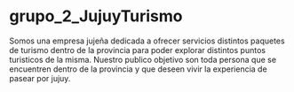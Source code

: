 # grupo_2_JujuyTurismo
Somos una empresa jujeña dedicada a ofrecer servicios distintos paquetes de turismo dentro de la provincia para poder explorar distintos puntos turisticos de la misma. Nuestro publico objetivo son toda persona que se encuentren dentro de la provincia y que deseen vivir la experiencia de pasear por jujuy.
